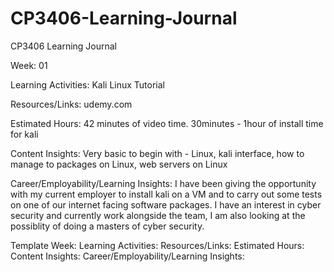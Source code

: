 # CP3406-Learning-Journal
CP3406 Learning Journal


Week: 01

Learning Activities: Kali Linux Tutorial

Resources/Links: udemy.com 

Estimated Hours: 42 minutes of video time. 30minutes - 1hour of install time for kali

Content Insights:  Very basic to begin with - Linux, kali interface, how to manage to packages on Linux, web servers on Linux

Career/Employability/Learning Insights: I have been giving the opportunity with my current employer to install kali on a VM and to carry out some tests on one of our internet facing software packages. I have an interest in cyber security and currently work alongside the team, I am also looking at the possiblity of doing a masters of cyber security.  





Template
Week:
Learning Activities:
Resources/Links:
Estimated Hours:
Content Insights:
Career/Employability/Learning Insights:
